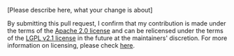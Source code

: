 <!--
If this is your first time contributing to the project, 
please consider reviewing https://github.com/hibernate/hibernate-orm/blob/main/CONTRIBUTING.md
-->
[Please describe here, what your change is about]
<!--
Please do not remove the following lines:
-->
By submitting this pull request, I confirm that my contribution is made under the terms of the [Apache 2.0 license](https://www.apache.org/licenses/LICENSE-2.0.txt)
and can be relicensed under the terms of the [LGPL v2.1 license](https://www.gnu.org/licenses/old-licenses/lgpl-2.1.txt) in the future at the maintainers' discretion.
For more information on licensing, please check [here](https://github.com/hibernate/hibernate-orm/blob/main/CONTRIBUTING.md#legal).

